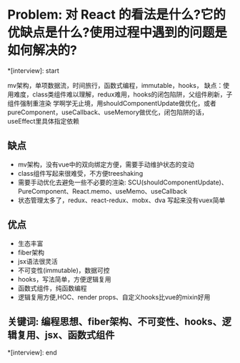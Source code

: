# Problem: 对 React 的看法是什么?它的优缺点是什么?使用过程中遇到的问题是如何解决的?

*[interview]: start

mv架构，单项数据流，时间旅行，函数式编程，immutable，hooks，
缺点：使用难度，class类组件难以理解，redux难用，hooks的闭包陷阱，父组件刷新，子组件强制重渲染
学啊学无止境，用shouldComponentUpdate做优化，或者pureComponent，useCallback、useMemory做优化，闭包陷阱的话，useEffect里具体指定依赖

## 缺点
- mv架构，没有vue中的双向绑定方便，需要手动维护状态的变动
- class组件写起来很难受，不方便treeshaking
- 需要手动优化去避免一些不必要的渲染: SCU(shouldComponentUpdate)、PureComponent、React.memo、useMemo、useCallback
- 状态管理太多了，redux、react-redux、mobx、dva 写起来没有vuex简单

## 优点
- 生态丰富
- fiber架构
- jsx语法很灵活
- 不可变性(immutable)，数据可控
- hooks，写法简单，方便逻辑复用
- 函数式组件，纯函数编程
- 逻辑复用方便,HOC、render props、自定义hooks比vue的mixin好用

## 关键词: 编程思想、fiber架构、不可变性、hooks、逻辑复用、jsx、函数式组件
*[interview]: end
